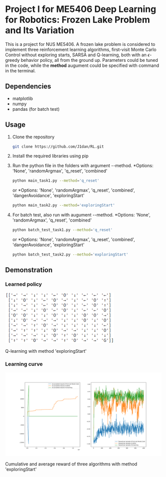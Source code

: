 # Project I for ME5406 Deep Learning for Robotics: Frozen Lake Problem and Its Variation
This is a project for NUS ME5406. A frozen lake problem is considered to implement three reinforcement learning algorithms, first-visit Monte Carlo Control without exploring starts, SARSA and Q-learning, both with an $\epsilon$-greedy behavior policy, all from the ground up. Parameters could be tuned in the code, while the **method** augument could be specified with command in the terminal.

## Dependencies
* matplotlib
* numpy
* pandas (for batch test)

## Usage
1. Clone the repository
   ```bash
   git clone https://github.com/J1dan/RL.git
   ```

2. Install the required libraries using pip

3. Run the python file in the folders with argument --method. *Options: 'None', 'randomArgmax', 'q_reset', 'combined'

   ```bash
   python main_task1.py --method='q_reset' 
   ```
   or *Options: 'None', 'randomArgmax', 'q_reset', 'combined', 'dangerAvoidance', 'exploringStart'
   ```bash
   python main_task2.py --method='exploringStart' 
   ```

3. For batch test, also run with augument --method. *Options: 'None', 'randomArgmax', 'q_reset', 'combined'

   ```bash
   python batch_test_task1.py --method='q_reset' 
   ```
   or *Options: 'None', 'randomArgmax', 'q_reset', 'combined', 'dangerAvoidance', 'exploringStart'
   ```bash
   python batch_test_task2.py --method='exploringStart' 
   ```

## Demonstration

### Learned policy
<img src="Examples/q_es.png" width="350"/>

Q-learning with method 'exploringStart'


### Learning curve
<img src="Examples/es.png" width="600"/>

Cumulative and average reward of three algorithms with method 'exploringStart'